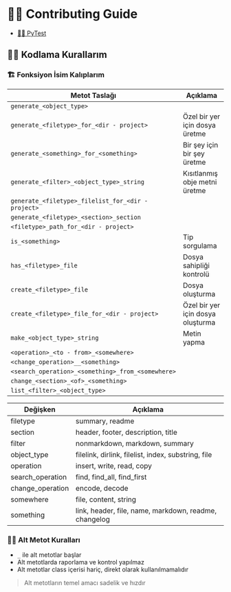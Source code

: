 # 👨‍💻 Contributing Guide

* [👨‍🔬 PyTest](https://docs.pytest.org/en/latest/goodpractices.html#choosing-a-test-layout-import-rules)

## 👨‍💻 Kodlama Kurallarım

### 🏗️ Fonksiyon İsim Kalıplarım

| Metot Taslağı | Açıklama |
|-|-|
| `generate_<object_type>` | |
| `generate_<filetype>_for_<dir - project>` | Özel bir yer için dosya üretme |
| `generate_<something>_for_<something>` | Bir şey için bir şey üretme |
| `generate_<filter>_<object_type>_string` | Kısıtlanmış obje metni üretme|
| `generate_<filetype>_filelist_for_<dir - project>` | |
| `generate_<filetype>_<section>_section` | |
| `<filetype>_path_for_<dir - project>` | |
| `is_<something>` | Tip sorgulama |
| `has_<filetype>_file` | Dosya sahipliği kontrolü |
| `create_<filetype>_file` | Dosya oluşturma|
| `create_<filetype>_file_for_<dir - project>` | Özel bir yer için dosya oluşturma |
| `make_<object_type>_string` | Metin yapma |
| `<operation>_<to - from>_<somewhere>` | |
| `<change_operation>__<something>` | |
| `<search_operation>_<something>_from_<somewhere>` | |
| `change_<section>_<of>_<something>` | |
| `list_<filter>_<object_type>` | |

| Değişken | Açıklama |
|-|-|
| filetype | summary, readme |
| section | header, footer, description, title |
| filter | nonmarkdown, markdown, summary |
| object_type | filelink, dirlink, filelist, index, substring, file |
| operation | insert, write, read, copy |
| search_operation | find, find_all, find_first |
| change_operation | encode, decode |
| somewhere | file, content, string |
| something | link, header, file, name, markdown, readme, changelog |


### 👮‍♂️ Alt Metot Kuralları

- `_` ile alt metotlar başlar
- Alt metotlarda raporlama ve kontrol yapılmaz
- Alt metotlar class içerisi hariç, direkt olarak kullanılmamalıdır

> Alt metotların temel amacı sadelik ve hızdır